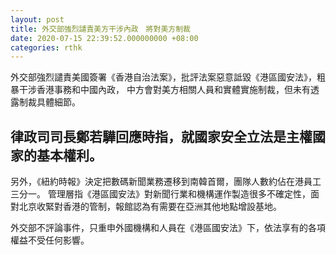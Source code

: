 ```yaml
---
layout: post
title: 外交部強烈譴責美方干涉內政　將對美方制裁
date: 2020-07-15 22:39:52.000000000 +08:00
categories: rthk
---
```


外交部強烈譴責美國簽署《香港自治法案》，批評法案惡意詆毀《港區國安法》，粗暴干涉香港事務和中國內政， 中方會對美方相關人員和實體實施制裁，但未有透露制裁具體細節。

律政司司長鄭若驊回應時指，就國家安全立法是主權國家的基本權利。
- 
另外，《紐約時報》決定把數碼新聞業務遷移到南韓首爾，團隊人數約佔在港員工三分一。 管理層指《港區國安法》對新聞行業和機構運作製造很多不確定性，面對北京收緊對香港的管制，報館認為有需要在亞洲其他地點增設基地。

外交部不評論事件，只重申外國機構和人員在《港區國安法》下，依法享有的各項權益不受任何影響。

